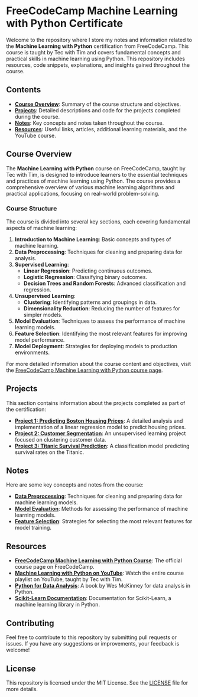# FreeCodeCamp Machine Learning with Python Certificate

Welcome to the repository where I store my notes and information related to the **Machine Learning with Python** certification from FreeCodeCamp. This course is taught by Tec with Tim and covers fundamental concepts and practical skills in machine learning using Python. This repository includes resources, code snippets, explanations, and insights gained throughout the course.

## Contents

- **[Course Overview](#course-overview)**: Summary of the course structure and objectives.
- **[Projects](#projects)**: Detailed descriptions and code for the projects completed during the course.
- **[Notes](#notes)**: Key concepts and notes taken throughout the course.
- **[Resources](#resources)**: Useful links, articles, additional learning materials, and the YouTube course.

## Course Overview

The **Machine Learning with Python** course on FreeCodeCamp, taught by Tec with Tim, is designed to introduce learners to the essential techniques and practices of machine learning using Python. The course provides a comprehensive overview of various machine learning algorithms and practical applications, focusing on real-world problem-solving.

### Course Structure

The course is divided into several key sections, each covering fundamental aspects of machine learning:

1. **Introduction to Machine Learning**: Basic concepts and types of machine learning.
2. **Data Preprocessing**: Techniques for cleaning and preparing data for analysis.
3. **Supervised Learning**:
   - **Linear Regression**: Predicting continuous outcomes.
   - **Logistic Regression**: Classifying binary outcomes.
   - **Decision Trees and Random Forests**: Advanced classification and regression.
4. **Unsupervised Learning**:
   - **Clustering**: Identifying patterns and groupings in data.
   - **Dimensionality Reduction**: Reducing the number of features for simpler models.
5. **Model Evaluation**: Techniques to assess the performance of machine learning models.
6. **Feature Selection**: Identifying the most relevant features for improving model performance.
7. **Model Deployment**: Strategies for deploying models to production environments.

For more detailed information about the course content and objectives, visit the [FreeCodeCamp Machine Learning with Python course page](https://www.freecodecamp.org/learn/machine-learning-with-python/).

## Projects

This section contains information about the projects completed as part of the certification:

- **[Project 1: Predicting Boston Housing Prices](projects/project1.md)**: A detailed analysis and implementation of a linear regression model to predict housing prices.
- **[Project 2: Customer Segmentation](projects/project2.md)**: An unsupervised learning project focused on clustering customer data.
- **[Project 3: Titanic Survival Prediction](projects/project3.md)**: A classification model predicting survival rates on the Titanic.

## Notes

Here are some key concepts and notes from the course:

- **[Data Preprocessing](notes/data_preprocessing.md)**: Techniques for cleaning and preparing data for machine learning models.
- **[Model Evaluation](notes/model_evaluation.md)**: Methods for assessing the performance of machine learning models.
- **[Feature Selection](notes/feature_selection.md)**: Strategies for selecting the most relevant features for model training.

## Resources

- **[FreeCodeCamp Machine Learning with Python Course](https://www.freecodecamp.org/learn/machine-learning-with-python/)**: The official course page on FreeCodeCamp.
- **[Machine Learning with Python on YouTube](https://www.youtube.com/watch?v=tPYj3fFJGjk)**: Watch the entire course playlist on YouTube, taught by Tec with Tim.
- **[Python for Data Analysis](https://www.oreilly.com/library/view/python-for/9781491957653/)**: A book by Wes McKinney for data analysis in Python.
- **[Scikit-Learn Documentation](https://scikit-learn.org/stable/documentation.html)**: Documentation for Scikit-Learn, a machine learning library in Python.

## Contributing

Feel free to contribute to this repository by submitting pull requests or issues. If you have any suggestions or improvements, your feedback is welcome!

## License

This repository is licensed under the MIT License. See the [LICENSE](LICENSE) file for more details.
